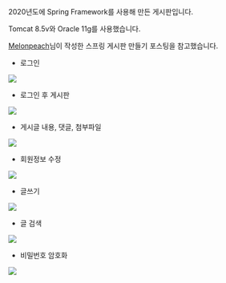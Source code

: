 2020년도에 Spring Framework를 사용해 만든 게시판입니다.

Tomcat 8.5v와 Oracle 11g를 사용했습니다.

[Melonpeach](https://melonpeach.tistory.com/category/%EC%9B%B9%EA%B0%9C%EB%B0%9C/%EC%8A%A4%ED%94%84%EB%A7%81%20%EA%B2%8C%EC%8B%9C%ED%8C%90%20%EB%A7%8C%EB%93%A4%EA%B8%B0)님이 작성한 스프링 게시판 만들기 포스팅을 참고했습니다.



- 로그인
<img src="https://user-images.githubusercontent.com/82144761/145208176-d5b0b4e3-5d8d-40d2-9bc2-57b656582bd0.png"/>

- 로그인 후 게시판
<img src="https://user-images.githubusercontent.com/82144761/145208297-fdba0ef5-4c07-46e0-95fd-386bd8d7f2dc.png"/>

- 게시글 내용, 댓글, 첨부파일
<img src="https://user-images.githubusercontent.com/82144761/145208527-ca487ea9-3d41-49e1-a6e5-6cabc366a0b4.png"/>

- 회원정보 수정
<img src="https://user-images.githubusercontent.com/82144761/145208744-ecb48f2b-5c52-411f-ab68-448fc376d7c7.png"/>

- 글쓰기
<img src="https://user-images.githubusercontent.com/82144761/145208864-05d8e671-b017-4bfd-9314-a493afc2ece0.png"/>

- 글 검색
<img src="https://user-images.githubusercontent.com/82144761/145209055-e20112cb-c193-457a-865e-1a304ace7d51.png"/>

- 비밀번호 암호화
<img src="https://user-images.githubusercontent.com/82144761/145209321-bb633686-a58f-412e-b021-6e0a5fe90387.png"/>

